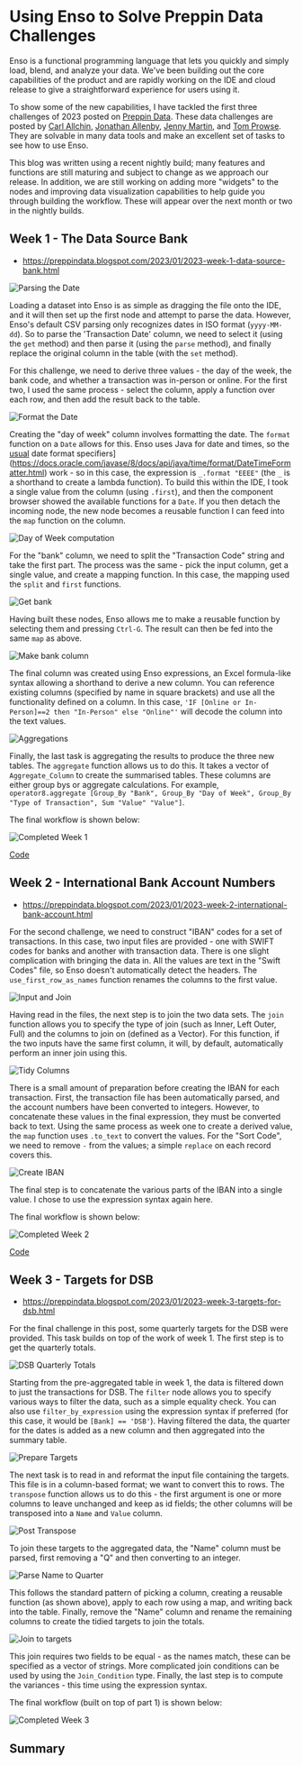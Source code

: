# Using Enso to Solve Preppin Data Challenges

Enso is a functional programming language that lets you quickly and simply load, blend, and analyze your data. We've been building out the core capabilities of the product and are rapidly working on the IDE and cloud release to give a straightforward experience for users using it.

To show some of the new capabilities, I have tackled the first three challenges of 2023 posted on [Preppin Data](https://preppindata.blogspot.com/). These data challenges are posted by [Carl Allchin](https://twitter.com/datajedininja), [Jonathan Allenby](https://twitter.com/jonathanallenby), [Jenny Martin](https://twitter.com/jennymartinds14), and [Tom Prowse](https://twitter.com/TomProwse1). They are solvable in many data tools and make an excellent set of tasks to see how to use Enso.

This blog was written using a recent nightly build; many features and functions are still maturing and subject to change as we approach our release. In addition, we are still working on adding more "widgets" to the nodes and improving data visualization capabilities to help guide you through building the workflow. These will appear over the next month or two in the nightly builds.

## Week 1 - The Data Source Bank

- https://preppindata.blogspot.com/2023/01/2023-week-1-data-source-bank.html

![Parsing the Date](./parse_date.png)

Loading a dataset into Enso is as simple as dragging the file onto the IDE, and it will then set up the first node and attempt to parse the data. However, Enso's default CSV parsing only recognizes dates in ISO format (`yyyy-MM-dd`). So to parse the 'Transaction Date' column, we need to select it (using the `get` method) and then parse it (using the `parse` method), and finally replace the original column in the table (with the `set` method).

For this challenge, we need to derive three values - the day of the week, the bank code, and whether a transaction was in-person or online. For the first two, I used the same process - select the column, apply a function over each row, and then add the result back to the table. 

![Format the Date](./date_format.png)

Creating the "day of week" column involves formatting the date. The `format` function on a `Date` allows for this. Enso uses Java for date and times, so the [usual](https://docs.oracle.com/javase/8/docs/api/java/time/format/DateTimeFormatter.html) date format specifiers](https://docs.oracle.com/javase/8/docs/api/java/time/format/DateTimeFormatter.html) work - so in this case, the expression is `_.format "EEEE"` (the `_` is a shorthand to create a lambda function). To build this within the IDE, I took a single value from the column (using `.first`), and then the component browser showed the available functions for a `Date`. If you then detach the incoming node, the new node becomes a reusable function I can feed into the `map` function on the column.

![Day of Week computation](./day_of_week.png)

For the "bank" column, we need to split the "Transaction Code" string and take the first part. The process was the same - pick the input column, get a single value, and create a mapping function. In this case, the mapping used the `split` and `first` functions.

![Get bank](./make_bank.png)

Having built these nodes, Enso allows me to make a reusable function by selecting them and pressing `Ctrl-G`. The result can then be fed into the same `map` as above.

![Make bank column](./make_bank_column.png)

The final column was created using Enso expressions, an Excel formula-like syntax allowing a shorthand to derive a new column. You can reference existing columns (specified by name in square brackets) and use all the functionality defined on a column. In this case, `'IF [Online or In-Person]==2 then "In-Person" else "Online"'` will decode the column into the text values.

![Aggregations](./aggregations.png)

Finally, the last task is aggregating the results to produce the three new tables. The `aggregate` function allows us to do this. It takes a vector of `Aggregate_Column` to create the summarised tables. These columns are either group bys or aggregate calculations. For example, `operator8.aggregate [Group_By "Bank", Group_By "Day of Week", Group_By "Type of Transaction", Sum "Value" "Value"]`.

The final workflow is shown below:

![Completed Week 1](./week1_completed.png)

[Code](https://gist.github.com/jdunkerley/44d0e1f66fedad1223a3a08bd44c440d)

## Week 2 - International Bank Account Numbers

- https://preppindata.blogspot.com/2023/01/2023-week-2-international-bank-account.html

For the second challenge, we need to construct "IBAN" codes for a set of transactions. In this case, two input files are provided - one with SWIFT codes for banks and another with transaction data. There is one slight complication with bringing the data in. All the values are text in the "Swift Codes" file, so Enso doesn't automatically detect the headers. The `use_first_row_as_names` function renames the columns to the first value.

![Input and Join](./input_join.png)

Having read in the files, the next step is to join the two data sets. The `join` function allows you to specify the type of join (such as Inner, Left Outer, Full) and the columns to join on (defined as a Vector). For this function, if the two inputs have the same first column, it will, by default, automatically perform an inner join using this.

![Tidy Columns](./tidy_columns.png)

There is a small amount of preparation before creating the IBAN for each transaction. First, the transaction file has been automatically parsed, and the account numbers have been converted to integers. However, to concatenate these values in the final expression, they must be converted back to text. Using the same process as week one to create a derived value, the `map` function uses `.to_text` to convert the values. For the "Sort Code", we need to remove `-` from the values; a simple `replace` on each record covers this.

![Create IBAN](./create_iban.png)

The final step is to concatenate the various parts of the IBAN into a single value. I chose to use the expression syntax again here. 

The final workflow is shown below:

![Completed Week 2](./week2_completed.png)

[Code](https://gist.github.com/jdunkerley/37653fed9c7c09bc8eed1e92852df235)

## Week 3 - Targets for DSB

- https://preppindata.blogspot.com/2023/01/2023-week-3-targets-for-dsb.html

For the final challenge in this post, some quarterly targets for the DSB were provided. This task builds on top of the work of week 1. The first step is to get the quarterly totals.

![DSB Quarterly Totals](./dsb_quarters.png)

Starting from the pre-aggregated table in week 1, the data is filtered down to just the transactions for DSB. The `filter` node allows you to specify various ways to filter the data, such as a simple equality check. You can also use `filter_by_expression` using the expression syntax if preferred (for this case, it would be `[Bank] == 'DSB'`). Having filtered the data, the quarter for the dates is added as a new column and then aggregated into the summary table.

![Prepare Targets](./prepare_targets.png)

The next task is to read in and reformat the input file containing the targets. This file is in a column-based format; we want to convert this to rows. The `transpose` function allows us to do this - the first argument is one or more columns to leave unchanged and keep as id fields; the other columns will be transposed into a `Name` and `Value` column.

![Post Transpose](./post_transpose.png)

To join these targets to the aggregated data, the "Name" column must be parsed, first removing a "Q" and then converting to an integer. 

![Parse Name to Quarter](./parse_name.png)

This follows the standard pattern of picking a column, creating a reusable function (as shown above), apply to each row using a map, and writing back into the table. Finally, remove the "Name" column and rename the remaining columns to create the tidied targets to join the totals.

![Join to targets](./join_targets.png)

This join requires two fields to be equal - as the names match, these can be specified as a vector of strings. More complicated join conditions can be used by using the `Join_Condition` type. Finally, the last step is to compute the variances - this time using the expression syntax.

The final workflow (built on top of part 1) is shown below:

![Completed Week 3](./week3_completed.png)

## Summary
